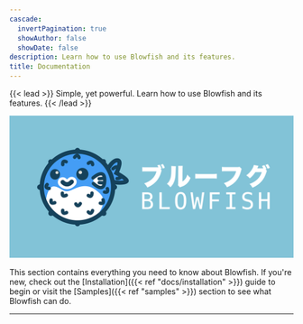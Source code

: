 ```yaml
---
cascade:
  invertPagination: true
  showAuthor: false
  showDate: false
description: Learn how to use Blowfish and its features.
title: Documentation
---
```


{{< lead >}}
Simple, yet powerful. Learn how to use Blowfish and its features.
{{< /lead >}}

![Featured Blowfish image](featured.png)

This section contains everything you need to know about Blowfish. If you're new, check out the [Installation]({{< ref "docs/installation" >}}) guide to begin or visit the [Samples]({{< ref "samples" >}}) section to see what Blowfish can do.

---
